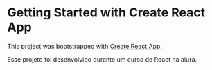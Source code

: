 # Getting Started with Create React App

This project was bootstrapped with [Create React App](https://github.com/facebook/create-react-app).

Esse projeto foi desenvolvido durante um curso de React na alura.
